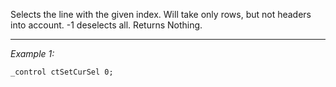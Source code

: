 Selects the line with the given index. Will take only rows, but not headers into account. -1 deselects all. Returns Nothing.


---
*Example 1:*
```sqf
_control ctSetCurSel 0;
```